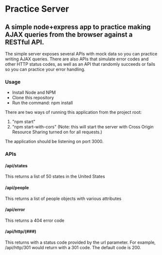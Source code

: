 # Practice Server
## A simple node+express app to practice making AJAX queries from the browser against a RESTful API.

The simple server exposes several APIs with mock data so you can practice writing AJAX queries. There are also APIs that
simulate error codes and other HTTP status codes, as well as an API that randomly succeeds or fails so you can practice
your error handling.

### Usage
- Install Node and NPM
- Clone this repository
- Run the command: npm install

There are two ways of running this application from the project root:
1) "npm start"
2) "npm start-with-cors" (Note: this will start the server with Cross Origin Resource Sharing turned on for all requests.)

The application should be listening on port 3000.

### APIs

#### /api/states
This returns a list of 50 states in the United States

#### /api/people
This returns a list of people objects with various attributes

#### /api/error
This returns a 404 error code

#### /api/http/(###)
This returns with a status code provided by the url parameter.
For example, /api/http/301 would return with a 301 code.
The default code is 200.

